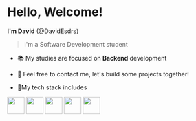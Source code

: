 # Hello, Welcome!

  **I'm David** (@DavidEsdrs)
 >I'm a Software Development student

- 📚 My studies are focused on **Backend** development
- 💪 Feel free to contact me, let's build some projects together!

- 🚀My tech stack includes

<img src="https://cdn.jsdelivr.net/gh/devicons/devicon/icons/nodejs/nodejs-original.svg" width=40 /> 
<img src="https://cdn.jsdelivr.net/gh/devicons/devicon/icons/typescript/typescript-original.svg" width=40 /> 
<img src="https://cdn.jsdelivr.net/gh/devicons/devicon/icons/csharp/csharp-original.svg" width=40 />
<img src="https://cdn.jsdelivr.net/gh/devicons/devicon/icons/mysql/mysql-original.svg" width=40 />
<img src="https://cdn.jsdelivr.net/gh/devicons/devicon/icons/react/react-original.svg" width=40 />
